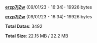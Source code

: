 [**erzp7jZw**](/data/erzp7jZw.txt) (09/01/23 - 16:34)- 19926 bytes

[**erzp7jZw**](/data/erzp7jZw.txt) (09/01/23 - 16:34)- 19926 bytes

**Total Datas**: 3492

**Total Size**: 22.15 MB / 22.2 MB